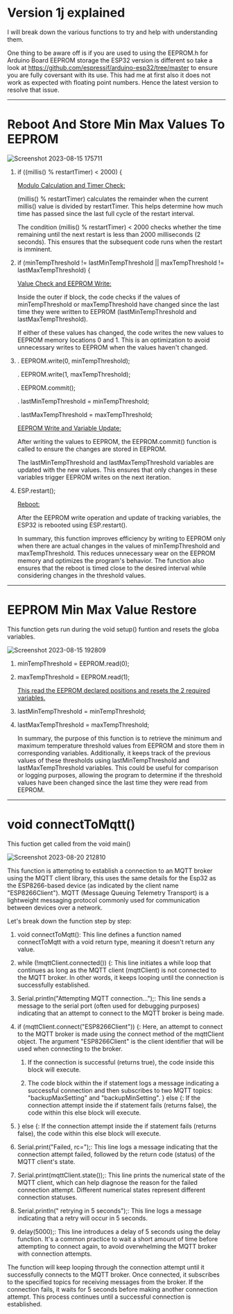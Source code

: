 # Version 1j explained

I will break down the various functions to try and help with understanding them.

One thing to be aware off is if you are used to using the EEPROM.h for Arduino Board EEPROM storage the ESP32 version is different so take a look at https://github.com/espressif/arduino-esp32/tree/master to ensure you are fully coversant with its use. This had me at first also it does not work as expected with floating point numbers. Hence the latest version to resolve that issue.

----

# Reboot And Store Min Max Values To EEPROM

![Screenshot 2023-08-15 175711](https://github.com/johnmholmes/Aquarium_Monitor_V2/assets/60571002/1f83eca9-e75a-49c1-bc99-899fb3d0a70a)

1. if ((millis() % restartTimer) < 2000) {

   <ins> Modulo Calculation and Timer Check:</ins>

   (millis() % restartTimer) calculates the remainder when the current millis() value is divided by restartTimer. This helps determine how much time has passed since the last full cycle of the restart interval.

   The condition (millis() % restartTimer) < 2000 checks whether the time remaining until the next restart is less than 2000 milliseconds (2 seconds). This ensures that the subsequent code runs when the restart is imminent.

2. if (minTempThreshold != lastMinTempThreshold || maxTempThreshold != lastMaxTempThreshold) {  

    <ins>Value Check and EEPROM Write:</ins>

    Inside the outer if block, the code checks if the values of minTempThreshold or maxTempThreshold have changed since the last time they were written to EEPROM (lastMinTempThreshold and lastMaxTempThreshold).

    If either of these values has changed, the code writes the new values to EEPROM memory locations 0 and 1. This is an optimization to avoid unnecessary writes to EEPROM when the values haven't changed.  

3. . EEPROM.write(0, minTempThreshold);
 
   . EEPROM.write(1, maxTempThreshold);
 
   . EEPROM.commit();
 
   . lastMinTempThreshold = minTempThreshold;
 
   . lastMaxTempThreshold = maxTempThreshold;

    <ins>EEPROM Write and Variable Update:</ins>

    After writing the values to EEPROM, the EEPROM.commit() function is called to ensure the changes are stored in EEPROM.
  
    The lastMinTempThreshold and lastMaxTempThreshold variables are updated with the new values. This ensures that only changes in these variables trigger EEPROM writes on the next iteration.

 4. ESP.restart();
   
    <ins>Reboot:</ins>

    After the EEPROM write operation and update of tracking variables, the ESP32 is rebooted using ESP.restart().


    In summary, this function improves efficiency by writing to EEPROM only when there are actual changes in the values of minTempThreshold and maxTempThreshold. This reduces unnecessary wear on the EEPROM 
memory and optimizes the program's behavior. The function also ensures that the reboot is timed close to the desired interval while considering changes in the threshold values.

----

# EEPROM Min Max Value Restore

This function gets run during the void setup() funtion and resets the globa variables.

![Screenshot 2023-08-15 192809](https://github.com/johnmholmes/Aquarium_Monitor_V2/assets/60571002/42a27b74-3b4d-456c-808e-0ba182ce0a63)

1. minTempThreshold = EEPROM.read(0);
2. maxTempThreshold = EEPROM.read(1);

   <ins> This read the EEPROM declared positions and resets the 2 required variables. </ins>

2. lastMinTempThreshold = minTempThreshold;
3. lastMaxTempThreshold = maxTempThreshold;   

   In summary, the purpose of this function is to retrieve the minimum and maximum temperature threshold values from EEPROM and store them in corresponding variables. Additionally, it keeps track of the previous values of these thresholds using lastMinTempThreshold and lastMaxTempThreshold variables. This could be useful for comparison or logging purposes, allowing the program to determine if the threshold values have been changed since the last time they were read from EEPROM.
----

# void connectToMqtt() 
This fuction get called from the void main()

![Screenshot 2023-08-20 212810](https://github.com/johnmholmes/Aquarium_Monitor_V2/assets/60571002/80cb28ff-a069-49a0-b9ed-95d0a7afa114)

This function is attempting to establish a connection to an MQTT broker using the MQTT client library, this uses the same details for the Esp32 as the ESP8266-based device (as indicated by the client name "ESP8266Client"). MQTT (Message Queuing Telemetry Transport) is a lightweight messaging protocol commonly used for communication between devices over a network. 

Let's break down the function step by step:

1. void connectToMqtt(): This line defines a function named connectToMqtt with a void return type, meaning it doesn't return any value.
2. while (!mqttClient.connected()) {: This line initiates a while loop that continues as long as the MQTT client (mqttClient) is not connected to the MQTT broker. In other words, it keeps looping until the connection is successfully established.
3. Serial.println("Attempting MQTT connection...");: This line sends a message to the serial port (often used for debugging purposes) indicating that an attempt to connect to the MQTT broker is being made.
4. if (mqttClient.connect("ESP8266Client")) {: Here, an attempt to connect to the MQTT broker is made using the connect method of the mqttClient object. The argument "ESP8266Client" is the client identifier that will be used when connecting to the broker.

   1. If the connection is successful (returns true), the code inside this block will execute.

   2. The code block within the if statement logs a message indicating a successful connection and then subscribes to two MQTT topics: "backupMaxSetting" and "backupMinSetting".
      } else {: If the connection attempt inside the if statement fails (returns false), the code within this else block will execute.
   
6. } else {: If the connection attempt inside the if statement fails (returns false), the code within this else block will execute.
7. Serial.print("Failed, rc=");: This line logs a message indicating that the connection attempt failed, followed by the return code (status) of the MQTT client's state.
8. Serial.print(mqttClient.state());: This line prints the numerical state of the MQTT client, which can help diagnose the reason for the failed connection attempt. Different numerical states represent different connection statuses.
9. Serial.println(" retrying in 5 seconds");: This line logs a message indicating that a retry will occur in 5 seconds.
10. delay(5000);: This line introduces a delay of 5 seconds using the delay function. It's a common practice to wait a short amount of time before attempting to connect again, to avoid overwhelming the MQTT broker with connection attempts.

The function will keep looping through the connection attempt until it successfully connects to the MQTT broker. Once connected, it subscribes to the specified topics for receiving messages from the broker. If the connection fails, it waits for 5 seconds before making another connection attempt. This process continues until a successful connection is established.





































